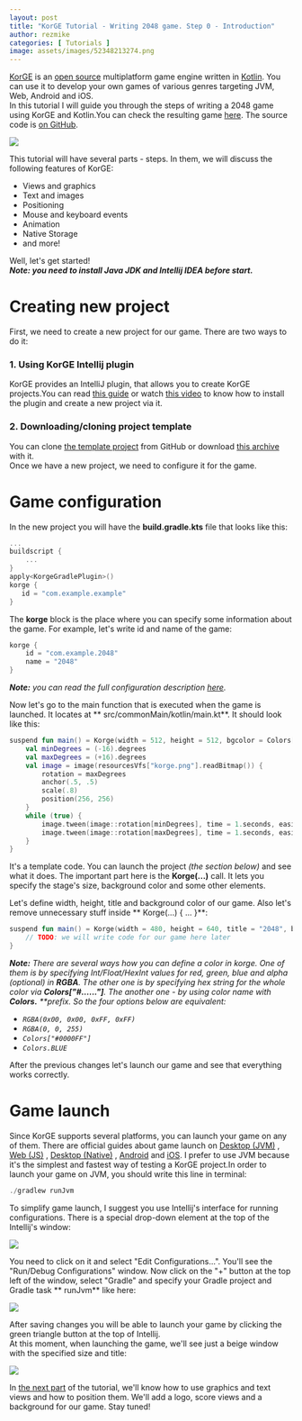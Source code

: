 ```yaml
---
layout: post
title: "KorGE Tutorial - Writing 2048 game. Step 0 - Introduction"
author: rezmike
categories: [ Tutorials ]
image: assets/images/52348213274.png
---
```


[KorGE](https://korge.org/) is an [open source](https://github.com/korlibs/korge) multiplatform game engine written
in [Kotlin](https://kotlinlang.org/). You can use it to develop your own games of various genres targeting JVM, Web,
Android and iOS.  
In this tutorial I will guide you through the steps of writing a 2048 game using KorGE and Kotlin.You can check the
resulting game [here](https://rezmike.github.io/2048/). The source code is [on GitHub](https://github.com/RezMike/2048).

![](/assets/images/52348213274.png)

This tutorial will have several parts - steps. In them, we will discuss the following features of KorGE:

* Views and graphics
* Text and images
* Positioning
* Mouse and keyboard events
* Animation
* Native Storage
* and more!

Well, let's get started!  
**_Note: you need to install Java JDK and Intellij IDEA before start._**

# Creating new project

First, we need to create a new project for our game. There are two ways to do it:

### 1. Using KorGE Intellij plugin

KorGE provides an IntelliJ plugin, that allows you to create KorGE projects.You can
read [this guide](https://korlibs.soywiz.com/korge/setup/intellij-plugin/) or
watch [this video](https://www.youtube.com/watch?v=ANMiHx3z_No) to know how to install the plugin and create a new
project via it.

### 2. Downloading/cloning project template

You can clone [the template project](https://github.com/korlibs/korge-hello-world) from GitHub or
download [this archive](https://github.com/korlibs/korge-hello-world/archive/master.zip) with it.  
Once we have a new project, we need to configure it for the game.

# Game configuration

In the new project you will have the **build.gradle.kts** file that looks like this:

```kotlin
...
buildscript {
	...
}
apply<KorgeGradlePlugin>()
korge {
   id = "com.example.example"
}
```

The **korge** block is the place where you can specify some information about the game. For example, let's write id
and name of the game:

```kotlin
korge {
	id = "com.example.2048"
	name = "2048"
}
```

_**Note:** you can read the full configuration
description [here](https://korlibs.soywiz.com/korge/setup/gradle-plugin/#the-korge-extension)._

Now let's go to the main function that is executed when the game is launched. It locates at **
src/commonMain/kotlin/main.kt**. It should look like this:

```kotlin
suspend fun main() = Korge(width = 512, height = 512, bgcolor = Colors["#2b2b2b"]) {
	val minDegrees = (-16).degrees
	val maxDegrees = (+16).degrees
	val image = image(resourcesVfs["korge.png"].readBitmap()) {
		rotation = maxDegrees
		anchor(.5, .5)
		scale(.8)
		position(256, 256)
	}
	while (true) {
		image.tween(image::rotation[minDegrees], time = 1.seconds, easing = Easing.EASE_IN_OUT)
		image.tween(image::rotation[maxDegrees], time = 1.seconds, easing = Easing.EASE_IN_OUT)
	}
}
```

It's a template code. You can launch the project _(the section below)_ and see what it does. The important part here is
the **Korge(...)** call. It lets you specify the stage's size, background color and some other elements.

Let's define width, height, title and background color of our game. Also let's remove unnecessary stuff inside **
Korge(...) { ... }**:

```kotlin
suspend fun main() = Korge(width = 480, height = 640, title = "2048", bgcolor = RGBA(253, 247, 240)) {
	// TODO: we will write code for our game here later
}
```

_**Note:** There are several ways how you can define a color in korge. One of them is by specifying Int/Float/HexInt
values for red, green, blue and alpha (optional) in **RGBA**. The other one is by specifying hex string for the
whole color via **Colors["#......"]**. The another one - by using color name with **Colors.** **prefix. So the
four options below are equivalent:_

* _`RGBA(0x00, 0x00, 0xFF, 0xFF)`_
* _`RGBA(0, 0, 255)`_
* _`Colors["#0000FF"]`_
* _`Colors.BLUE`_

After the previous changes let's launch our game and see that everything works correctly.

# Game launch

Since KorGE supports several platforms, you can launch your game on any of them. There are official guides about game
launch on [Desktop (JVM)](https://korlibs.soywiz.com/korge/targets/jvm/)
, [Web (JS)](https://korlibs.soywiz.com/korge/targets/web/)
, [Desktop (Native)](https://korlibs.soywiz.com/korge/targets/desktop/)
, [Android](https://korlibs.soywiz.com/korge/targets/android/)
and [iOS](https://korlibs.soywiz.com/korge/targets/android/). I prefer to use JVM because it's the simplest and fastest
way of testing a KorGE project.In order to launch your game on JVM, you should write this line in terminal:

```kotlin
./gradlew runJvm
```

To simplify game launch, I suggest you use Intellij's interface for running configurations. There is a special drop-down
element at the top of the Intellij's window:

![](/assets/images/52348213274%20(1).jpg)

You need to click on it and select "Edit Configurations...". You'll see the "Run/Debug Configurations" window. Now click
on the "+" button at the top left of the window, select "Gradle" and specify your Gradle project and Gradle task **
runJvm** like here:

![](/assets/images/52348213274%20(2).jpg)

After saving changes you will be able to launch your game by clicking the green triangle button at the top of
Intellij.  
At this moment, when launching the game, we'll see just a beige window with the specified size and title:

![](/assets/images/52348213274%20(3).jpg)

In [the next part](https://blog.korge.org/2020/06/korge-tutorial-writing-2048-game-step-1.html) of the tutorial, we'll
know how to use graphics and text views and how to position them. We'll add a logo, score views and a background for our
game. Stay tuned!
